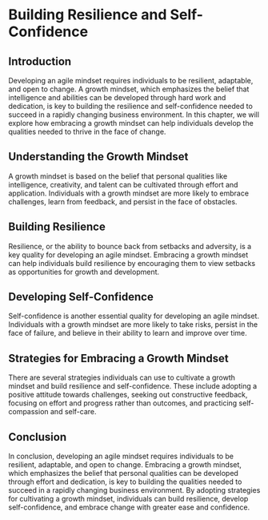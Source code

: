 Building Resilience and Self-Confidence
==============================================================================

Introduction
------------

Developing an agile mindset requires individuals to be resilient, adaptable, and open to change. A growth mindset, which emphasizes the belief that intelligence and abilities can be developed through hard work and dedication, is key to building the resilience and self-confidence needed to succeed in a rapidly changing business environment. In this chapter, we will explore how embracing a growth mindset can help individuals develop the qualities needed to thrive in the face of change.

Understanding the Growth Mindset
--------------------------------

A growth mindset is based on the belief that personal qualities like intelligence, creativity, and talent can be cultivated through effort and application. Individuals with a growth mindset are more likely to embrace challenges, learn from feedback, and persist in the face of obstacles.

Building Resilience
-------------------

Resilience, or the ability to bounce back from setbacks and adversity, is a key quality for developing an agile mindset. Embracing a growth mindset can help individuals build resilience by encouraging them to view setbacks as opportunities for growth and development.

Developing Self-Confidence
--------------------------

Self-confidence is another essential quality for developing an agile mindset. Individuals with a growth mindset are more likely to take risks, persist in the face of failure, and believe in their ability to learn and improve over time.

Strategies for Embracing a Growth Mindset
-----------------------------------------

There are several strategies individuals can use to cultivate a growth mindset and build resilience and self-confidence. These include adopting a positive attitude towards challenges, seeking out constructive feedback, focusing on effort and progress rather than outcomes, and practicing self-compassion and self-care.

Conclusion
----------

In conclusion, developing an agile mindset requires individuals to be resilient, adaptable, and open to change. Embracing a growth mindset, which emphasizes the belief that personal qualities can be developed through effort and dedication, is key to building the qualities needed to succeed in a rapidly changing business environment. By adopting strategies for cultivating a growth mindset, individuals can build resilience, develop self-confidence, and embrace change with greater ease and confidence.
